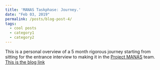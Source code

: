 ```yaml
---
title: 'MANAS Taskphase: Journey.'
date: "Feb 03, 2019"
permalink: /posts/blog-post-4/
tags:
  - cool posts
  - category1
  - category2
---
```


This is a personal overview of a 5 month rigorous journey starting from sitting for the entrance interview to making it in the [Project MANAS](https://projectmanas.in/) team.  [This is the blog link](https://sahilsblogsite.wordpress.com/2019/02/03/manas-task-phase/)